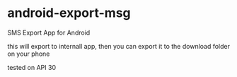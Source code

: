 # android-export-msg
SMS Export App for Android

this will export to internall app, then you can export it to the download folder on your phone

tested on API 30
